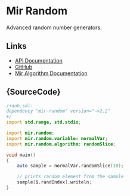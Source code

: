 # Mir Random

Advanced random number generators.

## Links

 - [API Documentation](http://docs.random.dlang.io)
 - [GitHub](https://github.com/libmir/mir-random)
 - [Mir Algorithm Documentation](http://docs.algorithm.dlang.io)

## {SourceCode}

```d
/+dub.sdl:
dependency "mir-random" version="~>2.2"
+/
import std.range, std.stdio;

import mir.random;
import mir.random.variable: normalVar;
import mir.random.algorithm: randomSlice;

void main()
{
    auto sample = normalVar.randomSlice(10);

    // prints random element from the sample
    sample[$.randIndex].writeln;
}
```
